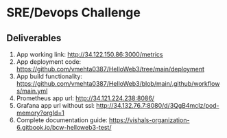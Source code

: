 # SRE/Devops Challenge

## Deliverables

1. App working link: http://34.122.150.86:3000/metrics
2. App deployment code: https://github.com/vmehta0387/HelloWeb3/tree/main/deployment
3. App build functionality: https://github.com/vmehta0387/HelloWeb3/blob/main/.github/workflows/main.yml
4. Prometheus app url: http://34.121.224.238:8086/
5. Grafana app url without ssl: http://34.132.76.7:8080/d/3QgB4mcIz/pod-memory?orgId=1
6. Complete documentation guide: https://vishals-organization-6.gitbook.io/bcw-helloweb3-test/

